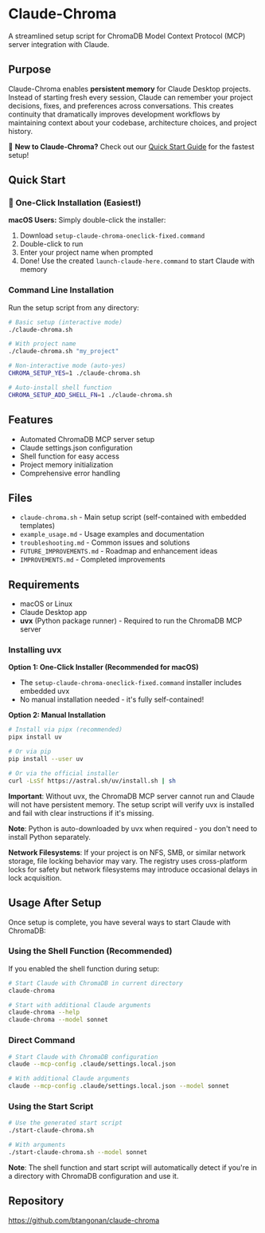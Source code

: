# Claude-Chroma

A streamlined setup script for ChromaDB Model Context Protocol (MCP) server integration with Claude.

## Purpose

Claude-Chroma enables **persistent memory** for Claude Desktop projects. Instead of starting fresh every session, Claude can remember your project decisions, fixes, and preferences across conversations. This creates continuity that dramatically improves development workflows by maintaining context about your codebase, architecture choices, and project history.

📖 **New to Claude-Chroma?** Check out our [Quick Start Guide](QUICKSTART.md) for the fastest setup!

## Quick Start

### 🚀 One-Click Installation (Easiest!)

**macOS Users:** Simply double-click the installer:
1. Download `setup-claude-chroma-oneclick-fixed.command`
2. Double-click to run
3. Enter your project name when prompted
4. Done! Use the created `launch-claude-here.command` to start Claude with memory

### Command Line Installation

Run the setup script from any directory:

```bash
# Basic setup (interactive mode)
./claude-chroma.sh

# With project name
./claude-chroma.sh "my_project"

# Non-interactive mode (auto-yes)
CHROMA_SETUP_YES=1 ./claude-chroma.sh

# Auto-install shell function
CHROMA_SETUP_ADD_SHELL_FN=1 ./claude-chroma.sh
```

## Features

- Automated ChromaDB MCP server setup
- Claude settings.json configuration
- Shell function for easy access
- Project memory initialization
- Comprehensive error handling

## Files

- `claude-chroma.sh` - Main setup script (self-contained with embedded templates)
- `example_usage.md` - Usage examples and documentation
- `troubleshooting.md` - Common issues and solutions
- `FUTURE_IMPROVEMENTS.md` - Roadmap and enhancement ideas
- `IMPROVEMENTS.md` - Completed improvements

## Requirements

- macOS or Linux
- Claude Desktop app
- **uvx** (Python package runner) - Required to run the ChromaDB MCP server

### Installing uvx

**Option 1: One-Click Installer (Recommended for macOS)**
- The `setup-claude-chroma-oneclick-fixed.command` installer includes embedded uvx
- No manual installation needed - it's fully self-contained!

**Option 2: Manual Installation**
```bash
# Install via pipx (recommended)
pipx install uv

# Or via pip
pip install --user uv

# Or via the official installer
curl -LsSf https://astral.sh/uv/install.sh | sh
```

**Important**: Without uvx, the ChromaDB MCP server cannot run and Claude will not have persistent memory. The setup script will verify uvx is installed and fail with clear instructions if it's missing.

**Note**: Python is auto-downloaded by uvx when required - you don't need to install Python separately.

**Network Filesystems**: If your project is on NFS, SMB, or similar network storage, file locking behavior may vary. The registry uses cross-platform locks for safety but network filesystems may introduce occasional delays in lock acquisition.

## Usage After Setup

Once setup is complete, you have several ways to start Claude with ChromaDB:

### Using the Shell Function (Recommended)

If you enabled the shell function during setup:

```bash
# Start Claude with ChromaDB in current directory
claude-chroma

# Start with additional Claude arguments
claude-chroma --help
claude-chroma --model sonnet
```

### Direct Command

```bash
# Start Claude with ChromaDB configuration
claude --mcp-config .claude/settings.local.json

# With additional Claude arguments
claude --mcp-config .claude/settings.local.json --model sonnet
```

### Using the Start Script

```bash
# Use the generated start script
./start-claude-chroma.sh

# With arguments
./start-claude-chroma.sh --model sonnet
```

**Note**: The shell function and start script will automatically detect if you're in a directory with ChromaDB configuration and use it.

## Repository

https://github.com/btangonan/claude-chroma